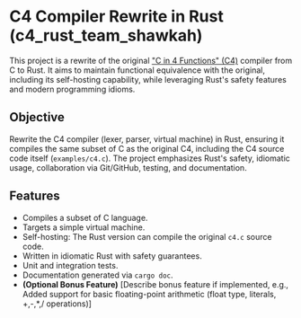 # C4 Compiler Rewrite in Rust (c4_rust_team_shawkah)

This project is a rewrite of the original ["C in 4 Functions" (C4)](https://github.com/rswier/c4) compiler from C to Rust. It aims to maintain functional equivalence with the original, including its self-hosting capability, while leveraging Rust's safety features and modern programming idioms.

## Objective

Rewrite the C4 compiler (lexer, parser, virtual machine) in Rust, ensuring it compiles the same subset of C as the original C4, including the C4 source code itself (`examples/c4.c`). The project emphasizes Rust's safety, idiomatic usage, collaboration via Git/GitHub, testing, and documentation.

## Features

*   Compiles a subset of C language.
*   Targets a simple virtual machine.
*   Self-hosting: The Rust version can compile the original `c4.c` source code.
*   Written in idiomatic Rust with safety guarantees.
*   Unit and integration tests.
*   Documentation generated via `cargo doc`.
*   **(Optional Bonus Feature)** [Describe bonus feature if implemented, e.g., Added support for basic floating-point arithmetic (float type, literals, +,-,*,/ operations)]
